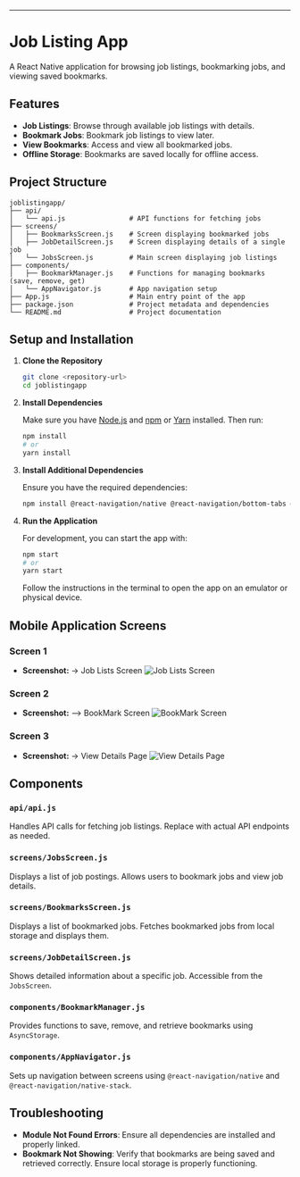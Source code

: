 ---

# Job Listing App

A React Native application for browsing job listings, bookmarking jobs, and viewing saved bookmarks.

## Features

- **Job Listings**: Browse through available job listings with details.
- **Bookmark Jobs**: Bookmark job listings to view later.
- **View Bookmarks**: Access and view all bookmarked jobs.
- **Offline Storage**: Bookmarks are saved locally for offline access.

## Project Structure

```
joblistingapp/
├── api/
│   └── api.js                # API functions for fetching jobs
├── screens/
│   ├── BookmarksScreen.js    # Screen displaying bookmarked jobs
│   ├── JobDetailScreen.js    # Screen displaying details of a single job
│   └── JobsScreen.js         # Main screen displaying job listings
├── components/
│   ├── BookmarkManager.js    # Functions for managing bookmarks (save, remove, get)
│   └── AppNavigator.js       # App navigation setup
├── App.js                    # Main entry point of the app
├── package.json              # Project metadata and dependencies
└── README.md                 # Project documentation
```

## Setup and Installation

1. **Clone the Repository**

   ```bash
   git clone <repository-url>
   cd joblistingapp
   ```

2. **Install Dependencies**

   Make sure you have [Node.js](https://nodejs.org/) and [npm](https://www.npmjs.com/) or [Yarn](https://yarnpkg.com/) installed. Then run:

   ```bash
   npm install
   # or
   yarn install
   ```

3. **Install Additional Dependencies**

   Ensure you have the required dependencies:

   ```bash
   npm install @react-navigation/native @react-navigation/bottom-tabs @react-navigation/native-stack react-native-vector-icons @react-native-async-storage/async-storage
   ```

4. **Run the Application**

   For development, you can start the app with:

   ```bash
   npm start
   # or
   yarn start
   ```

   Follow the instructions in the terminal to open the app on an emulator or physical device.

## Mobile Application Screens

### Screen 1 

- **Screenshot:** -> Job Lists Screen
  ![Job Lists Screen](MobileAppScreenShots/JobListPage.jpg)

### Screen 2 

- **Screenshot:** --> BookMark Screen
  ![BookMark Screen](MobileAppScreenShots/BookmarkedPage.jpg)

### Screen 3

- **Screenshot:** -> View Details Page
  ![View Details Page](MobileAppScreenShots/JobListPage.jpg)


## Components

### `api/api.js`

Handles API calls for fetching job listings. Replace with actual API endpoints as needed.

### `screens/JobsScreen.js`

Displays a list of job postings. Allows users to bookmark jobs and view job details.

### `screens/BookmarksScreen.js`

Displays a list of bookmarked jobs. Fetches bookmarked jobs from local storage and displays them.

### `screens/JobDetailScreen.js`

Shows detailed information about a specific job. Accessible from the `JobsScreen`.

### `components/BookmarkManager.js`

Provides functions to save, remove, and retrieve bookmarks using `AsyncStorage`.

### `components/AppNavigator.js`

Sets up navigation between screens using `@react-navigation/native` and `@react-navigation/native-stack`.

## Troubleshooting

- **Module Not Found Errors**: Ensure all dependencies are installed and properly linked.
- **Bookmark Not Showing**: Verify that bookmarks are being saved and retrieved correctly. Ensure local storage is properly functioning.

